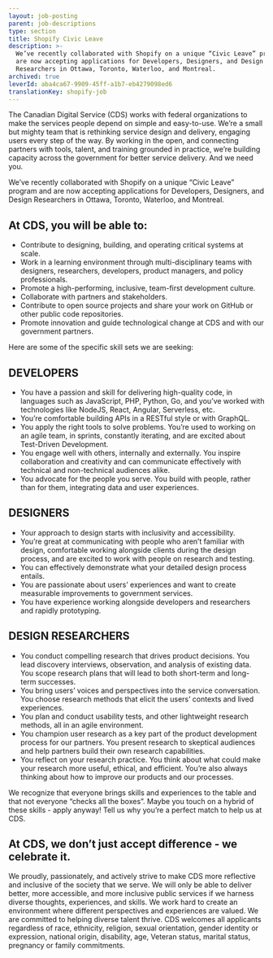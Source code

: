 ```yaml
---
layout: job-posting
parent: job-descriptions
type: section
title: Shopify Civic Leave
description: >-
  We’ve recently collaborated with Shopify on a unique “Civic Leave” program and
  are now accepting applications for Developers, Designers, and Design
  Researchers in Ottawa, Toronto, Waterloo, and Montreal.
archived: true
leverId: aba4ca67-9909-45ff-a1b7-eb4279098ed6
translationKey: shopify-job
---
```

The Canadian Digital Service (CDS) works with federal organizations to make the services people depend on simple and easy-to-use. We’re a small but mighty team that is rethinking service design and delivery, engaging users every step of the way. By working in the open, and connecting partners with tools, talent, and training grounded in practice, we’re building capacity across the government for better service delivery. And we need you.

We’ve recently collaborated with Shopify on a unique “Civic Leave” program and are now accepting applications for Developers, Designers, and Design Researchers in Ottawa, Toronto, Waterloo, and Montreal.

## At CDS, you will be able to:

* Contribute to designing, building, and operating critical systems at scale.
* Work in a learning environment through multi-disciplinary teams with designers, researchers, developers, product managers, and policy professionals.
* Promote a high-performing, inclusive, team-first development culture.
* Collaborate with partners and stakeholders.
* Contribute to open source projects and share your work on GitHub or other public code repositories.
* Promote innovation and guide technological change at CDS and with our government partners.

Here are some of the specific skill sets we are seeking:

## DEVELOPERS

* You have a passion and skill for delivering high-quality code, in languages such as JavaScript, PHP, Python, Go, and you’ve worked with technologies like NodeJS, React, Angular, Serverless, etc.
* You’re comfortable building APIs in a RESTful style or with GraphQL.
* You apply the right tools to solve problems. You’re used to working on an agile team, in sprints, constantly iterating, and are excited about Test-Driven Development.
* You engage well with others, internally and externally. You inspire collaboration and creativity and can communicate effectively with technical and non-technical audiences alike.
* You advocate for the people you serve. You build with people, rather than for them, integrating data and user experiences. 

## DESIGNERS

* Your approach to design starts with inclusivity and accessibility.
* You’re great at communicating with people who aren’t familiar with design, comfortable working alongside clients during the design process, and are excited to work with people on research and testing.
* You can effectively demonstrate what your detailed design process entails.
* You are passionate about users’ experiences and want to create measurable improvements to government services.
* You have experience working alongside developers and researchers and rapidly prototyping.

## DESIGN RESEARCHERS

* You conduct compelling research that drives product decisions. You lead discovery interviews, observation, and analysis of existing data. You scope research plans that will lead to both short-term and long-term successes.
* You bring users’ voices and perspectives into the service conversation. You choose research methods that elicit the users’ contexts and lived experiences.
* You plan and conduct usability tests, and other lightweight research methods, all in an agile environment.
* You champion user research as a key part of the product development process for our partners. You present research to skeptical audiences and help partners build their own research capabilities.
* You reflect on your research practice. You think about what could make your research more useful, ethical, and efficient. You’re also always thinking about how to improve our products and our processes.

We recognize that everyone brings skills and experiences to the table and that not everyone “checks all the boxes”. Maybe you touch on a hybrid of these skills - apply anyway! Tell us why you’re a perfect match to help us at CDS.

## At CDS, we don’t just accept difference - we celebrate it.

We proudly, passionately, and actively strive to make CDS more reflective and inclusive of the society that we serve. We will only be able to deliver better, more accessible, and more inclusive public services if we harness diverse thoughts, experiences, and skills. We work hard to create an environment where different perspectives and experiences are valued. We are committed to helping diverse talent thrive. CDS welcomes all applicants regardless of race, ethnicity, religion, sexual orientation, gender identity or expression, national origin, disability, age, Veteran status, marital status, pregnancy or family commitments.
